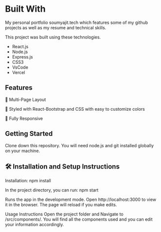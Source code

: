 <h1>Built With</h1>
<p>My personal portfolio soumyajit.tech which features some of my github projects as well as my resume and technical skills.</p>

<p>This project was built using these technologies.</p>

- React.js
- Node.js
- Express.js
- CSS3
- VsCode
- Vercel

<h2>Features</h2>

📖 Multi-Page Layout

🎨 Styled with React-Bootstrap and CSS with easy to customize colors

📱 Fully Responsive

<h2>Getting Started</h2>
Clone down this repository. You will need node.js and git installed globally on your machine.

<h2>🛠 Installation and Setup Instructions</h2>
Installation: npm install

In the project directory, you can run: npm start

Runs the app in the development mode.
Open http://localhost:3000 to view it in the browser. The page will reload if you make edits.

Usage Instructions
Open the project folder and Navigate to /src/components/.
You will find all the components used and you can edit your information accordingly.
